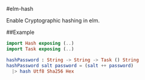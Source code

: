 #elm-hash

Enable Cryptographic hashing in elm.

##Example

```elm
import Hash exposing (..)
import Task exposing (..)

hashPassword : String -> String -> Task () String
hashPassword salt password = (salt ++ password)
  |> hash Utf8 Sha256 Hex
```
